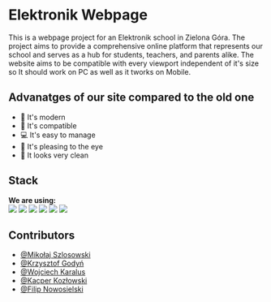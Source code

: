 
# Elektronik Webpage

This is a webpage project for an Elektronik school in Zielona Góra. The project aims to provide a comprehensive online platform that represents our school and serves as a hub for students, teachers, and parents alike.
The website aims to be compatible with every viewport independent of it's size so It should work on PC as well as it tworks on Mobile.

## Advanatges of our site compared to the old one
- 🚀 It's modern
- 🔗 It's compatible
- 💻 It's easy to manage
- 🙂 It's pleasing to the eye
- 🌟 It looks very clean

## Stack

**We are using:** 
<br/><img src="https://img.shields.io/badge/strapi-2F2E8B?style=for-the-badge&logo=strapi&logoColor=white"/> 
<img src="https://img.shields.io/badge/next%20js-000000?style=for-the-badge&logo=nextdotjs&logoColor=white"/>
<img src="https://img.shields.io/badge/TypeScript-007ACC?style=for-the-badge&logo=typescript&logoColor=white"/>
<img src="https://img.shields.io/badge/Tailwind_CSS-38B2AC?style=for-the-badge&logo=tailwind-css&logoColor=white"/>
<img src="https://img.shields.io/badge/React-20232A?style=for-the-badge&logo=react&logoColor=61DAFB"/>
<img src="https://img.shields.io/badge/shadcn%2Fui-000000?style=for-the-badge&logo=shadcnui&logoColor=white"/>


## Contributors

- [@Mikołaj Szlosowski](https://github.com/Pullolo)
- [@Krzysztof Godyń](https://github.com/Verti1234)
- [@Wojciech Karalus](https://github.com/Iveq12)
- [@Kacper Kozłowski](https://github.com/Carpye)
- [@Filip Nowosielski](https://github.com/Nowosielski123)





